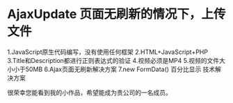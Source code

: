 # AjaxUpdate 页面无刷新的情况下，上传文件
1.JavaScript原生代码编写，没有使用任何框架
2.HTML+JavaScript+PHP
3.Title和Description都进行正则表达式的验证
4.视频必须是MP4
5.视频的文件大小小于50MB
6.Ajax页面无刷新解决方案
7.new FormData() 百分比显示 技术解决方案

很荣幸您能看到我的小作品，希望能成为贵公司的一名成员。
